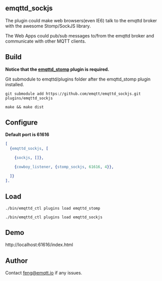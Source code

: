 
## emqttd_sockjs

The plugin could make web browsers(even IE6) talk to the emqttd broker with the awesome Stomp/SockJS library.

The Web Apps could pub/sub messages to/from the emqttd broker and communicate with other MQTT clients.


## Build

**Notice that the [emqttd_stomp](https://github.com/emqtt/emqttd_stomp) plugin is required.**

Git submodule to emqttd/plugins folder after the emqttd_stomp plugin installed.

```
git submodule add https://github.com/emqtt/emqttd_sockjs.git plugins/emqttd_sockjs

make && make dist
```

## Configure

**Default port is 61616**

```erlang
[
  {emqttd_sockjs, [

    {sockjs, []},

    {cowboy_listener, {stomp_sockjs, 61616, 4}},

  ]}
].
```

## Load

```
./bin/emqttd_ctl plugins load emqttd_stomp

./bin/emqttd_ctl plugins load emqttd_sockjs
```


## Demo

http://localhost:61616/index.html


## Author

Contact <feng@emqtt.io> if any issues.

